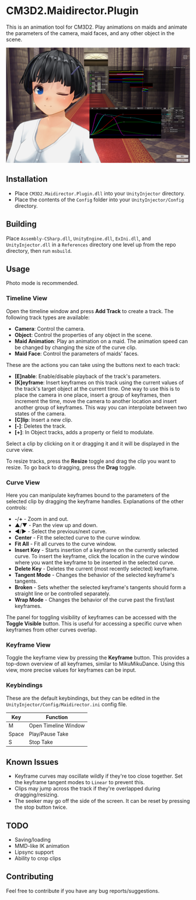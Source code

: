 # CM3D2.Maidirector.Plugin
This is an animation tool for CM3D2. Play animations on maids and animate the parameters of the camera, maid faces, and any other object in the scene.

![Screenshot](https://github.com/ShinHogera/CM3D2.Maidirector.Plugin/raw/master/screenshot.png)

## Installation
* Place `CM3D2.Maidirector.Plugin.dll` into your `UnityInjector` directory.
* Place the contents of the `Config` folder into your `UnityInjector/Config` directory.

## Building
Place `Assembly-CSharp.dll`, `UnityEngine.dll`, `ExIni.dll`, and `UnityInjector.dll` in a `References` directory one level up from the repo directory, then run `msbuild`.

## Usage
Photo mode is recommended.

### Timeline View
Open the timeline window and press **Add Track** to create a track. The following track types are available:
- **Camera**: Control the camera.
- **Object**: Control the properties of any object in the scene.
- **Maid Animation**: Play an animation on a maid. The animation speed can be changed by changing the size of the curve clip.
- **Maid Face**: Control the parameters of maids' faces.

These are the actions you can take using the buttons next to each track:
- **[E]nable**: Enable/disable playback of the track's parameters.
- **[K]eyframe**: Insert keyframes on this track using the current values of the track's target object at the current time. One way to use this is to place the camera in one place, insert a group of keyframes, then increment the time, move the camera to another location and insert another group of keyframes. This way you can interpolate between two states of the camera.
- **[C]lip**: Insert a new clip.
- **[-]**: Deletes the track.
- **[+]**: In Object tracks, adds a property or field to modulate.

Select a clip by clicking on it or dragging it and it will be displayed in the curve view.

To resize tracks, press the **Resize** toggle and drag the clip you want to resize. To go back to dragging, press the **Drag** toggle.

### Curve View
Here you can manipulate keyframes bound to the parameters of the selected clip by dragging the keyframe handles. Explanations of the other controls:

- **-**/**+** - Zoom in and out.
- **▲**/**▼** - Pan the view up and down.
- **◀**/**▶** - Select the previous/next curve.
- **Center** - Fit the selected curve to the curve window.
- **Fit All** - Fit all curves to the curve window.
- **Insert Key** - Starts insertion of a keyframe on the currently selected curve. To insert the keyframe, click the location in the curve window where you want the keyframe to be inserted in the selected curve.
- **Delete Key** - Deletes the current (most recently selected) keyframe.
- **Tangent Mode** - Changes the behavior of the selected keyframe's tangents.
- **Broken** - Sets whether the selected keyframe's tangents should form a straight line or be controlled separately.
- **Wrap Mode** - Changes the behavior of the curve past the first/last keyframes.

The panel for toggling visibility of keyframes can be accessed with the **Toggle Visible** button. This is useful for accessing a specific curve when keyframes from other curves overlap.

### Keyframe View
Toggle the keyframe view by pressing the **Keyframe** button. This provides a top-down overview of all keyframes, similar to MikuMikuDance. Using this view, more precise values for keyframes can be input.

### Keybindings
These are the default keybindings, but they can be edited in the `UnityInjector/Config/Maidirector.ini` config file.

| Key     | Function                |
|---------|-------------------------|
| M       | Open Timeline Window    |
| Space   | Play/Pause Take         |
| S       | Stop Take               |

## Known Issues
- Keyframe curves may oscillate wildly if they're too close together. Set the keyframe tangent modes to `Linear` to prevent this.
- Clips may jump across the track if they're overlapped during dragging/resizing.
- The seeker may go off the side of the screen. It can be reset by pressing the stop button twice.

## TODO
- Saving/loading
- MMD-like IK animation
- Lipsync support
- Ability to crop clips

## Contributing
Feel free to contribute if you have any bug reports/suggestions.

